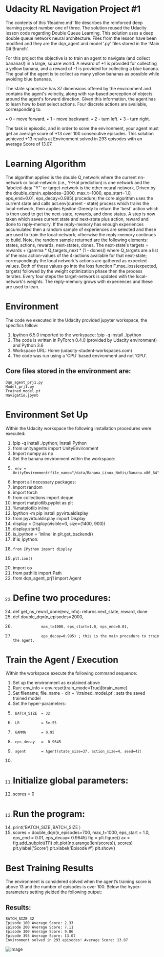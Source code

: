 
# Udacity RL Navigation Project #1

The contents of this ‘Readme.md’ file describes the reinforced deep learning project number one of three. The solution reused the Udacity lesson code regarding Double Queue Learning. This solution uses a deep double queue network neural architecture. Files from the lesson have been modified and they are the dqn_agent and model ‘.py’ files stored in the ‘Main Git Branch’.

For this project the objective is to train an agent to navigate (and collect bananas!) in a large, square world.
A reward of +1 is provided for collecting a yellow banana, and a reward of -1 is provided for collecting a blue banana. The goal of  the agent is to collect as many yellow bananas as possible while avoiding blue bananas.

The state space/size has 37 dimensions offered by the environment and contains the agent's velocity, along with ray-based perception of objects around the agent's forward direction. Given this information, the agent has to learn how to best select actions. Four discrete actions are available, corresponding to:

•	0 - move forward.
•	1 - move backward.
•	2 - turn left.
•	3 - turn right.

The task is episodic, and in order to solve the environment, your agent must get an average score of +13 over 100 consecutive episodes.
This solution achieved +13 results at Environment solved in 293 episodes with an average Score of 
13.07.

# Learning Algorithm
The algorithm applied is the double Q_network where the current nn-network or local-network (i.e., Y-Hat prediction) is one network and the 'labeled-data "Y"'
or target-network is the other neural network. Driven by the double_dqn(n_episodes=2000, max_t=1000, eps_start=1.0, eps_end=0.01, eps_decay=0.995) procedure; the core algorithm uses the current state and calls act.env(current - state) process which trains the local-network, then applies Epsilon-Greedy to return the 'best' action which is then used to get the next-state, rewards, and done status.
A step is now taken which saves current state and next-state plus action, reward and done to reply-memory. If the reply-memory has enough experiences accumulated then a random sample of experiences are selected and these are used to train the local-network; otherwise the reply-memory continues to build. Note, the random sample returned are the following elements: states, actions, rewards, next-states, dones.  The next-state's targets = rewards + (gamma * Q_targets_next * (1 - dones)) where Q_targets are a list of the max action-values of the 4-actions available for that next-state; correspondingly the local network's actions are gathered as expected values. Both of these values go into the loss function F.mse_loss(expected, targets) followed by the weight optimization phase then the process iterates. Every four steps the target-network is updated with the local-network's weights. The reply-memory grows with experiences and these are used to lean.

# Environment
The code we executed in the Udacity provided jupyter workspace, the specifics follow:
1.	Ipython 6.5.0 imported to the workspace: !pip -q install ./python
2.	The code is written in PyTorch 0.4.0 (provided by Udacity  environment) and Python 3.6 
3.	Workspace URL: Home (udacity-student-workspaces.com)
4.	The code was run using a ‘CPU’ based environment and not ‘GPU’. 
## Core files stored in the environment are:
    Dqn_agent_prj1.py
    Model_prj1.py
    Trained_model.pt
    Navigatio.jpynb

# Environment Set Up
Within the Udacity workspace the following installation procedures were executed:
1.	!pip -q install ./python;   Install Python
2.	from unityagents import UnityEnvironment
3.	Import numpy as np
4.	Set the  banana environment within the workspace:
5.	    env = UnityEnvironment(file_name="/data/Banana_Linux_NoVis/Banana.x86_64")
6.	Import all necessary packages:
7.	  import random
8.	  import torch
9.	  from collections import deque
10.	  import matplotlib.pyplot as plt
11.	  %matplotlib inline
12.	  !python -m pip install pyvirtualdisplay
13.	  from pyvirtualdisplay import Display
14.	  display = Display(visible=0, size=(1400, 900))
15.	  display.start()
16.	  is_ipython = 'inline' in plt.get_backend()
17.	  if is_ipython:
18.	    from IPython import display
19.	    plt.ion()
20.	  import os
21.	  from pathlib import Path
22.	  from dqn_agent_prj1 import Agent
23.	# Define two procedures:
24.	  def get_ns_rewrd_done(env_info): returns next_state, reward, done
25.	  def double_dqn(n_episodes=2000,
26.	                 max_t=1000, eps_start=1.0, eps_end=0.01, 
27.	                 eps_decay=0.995) ; this is the main procedure to train the agent.
# Train the Agent / Execution
Within the workspace execute the following command sequence:
1.	Set up the environment as explained above
2.	Run: env_info = env.reset(train_mode=True)[brain_name]
7.	Set filename;  file_name = dir + '/trained_model.pt'; sets the saved trained model
3.	Set the hyper-parameters:
4.	    BATCH_SIZE  = 32
5.	    LR          = 5e-55 
6.	    GAMMA       = 0.95
7.	    eps_decay   =  0.9645
8.	    agent       = Agent(state_size=37, action_size=4, seed=42)
9.	    
10.	# Initialize global parameters:
11.	scores      = 0
12.	# Run the program:
13.	print('BATCH_SIZE',BATCH_SIZE )
14.	scores    = double_dqn(n_episodes=700, max_t=1000,
                        eps_start  =  1.0,
                        eps_end   =  0.01,
                        eps_decay= 0.9645)
    fig       = plt.figure()
    ax        = fig.add_subplot(111)
    plt.plot(np.arange(len(scores)), scores)
    plt.ylabel('Score')
    plt.xlabel('Episode #')
    plt.show()
# Best Training Results

The environment is considered solved when the agent’s training score is above 13 and the number of episodes is over 100.
Below the hyper-parameters setting yielded the following output:
## Results:
    BATCH_SIZE 32
    Episode 100	Average Score: 2.33
    Episode 200	Average Score: 7.11
    Episode 300	Average Score: 9.86
    Episode 393	Average Score: 13.07
    Environment solved in 293 episodes!	Average Score: 13.07

![image](https://user-images.githubusercontent.com/86236466/122802190-10dee280-d293-11eb-8757-475415e43772.png)


